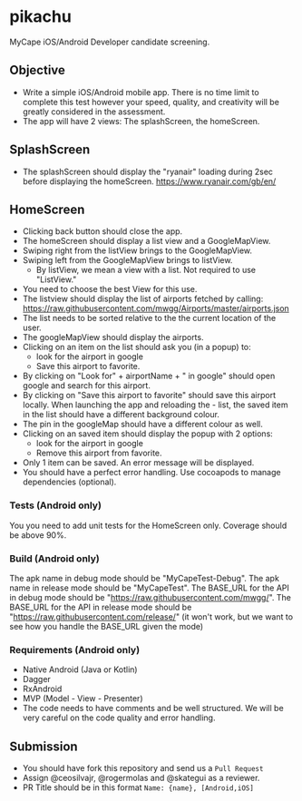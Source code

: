 # pikachu
MyCape iOS/Android Developer candidate screening.

## Objective
- Write a simple iOS/Android mobile app. There is no time limit to complete this test however your speed, quality, and creativity will be greatly considered in the assessment. 
- The app will have 2 views: The splashScreen, the homeScreen.

## SplashScreen
- The splashScreen should display the "ryanair" loading during 2sec before displaying the homeScreen. https://www.ryanair.com/gb/en/


## HomeScreen

- Clicking back button should close the app.
- The homeScreen should display a list view and a GoogleMapView.
- Swiping right from the listView brings to the GoogleMapView.
- Swiping left from the GoogleMapView brings to listView.
  - By listView, we mean a view with a list. Not required to use "ListView." 
- You need to choose the best View for this use.
- The listview should display the list of airports fetched by calling: https://raw.githubusercontent.com/mwgg/Airports/master/airports.json
- The list needs to be sorted relative to the the current location of the user.
- The googleMapView should display the airports.
- Clicking on an item on the list should ask you (in a popup) to: 
  - look for the airport in google
  - Save this airport to favorite.
- By clicking on "Look for" + airportName + " in google" should open google and search for this airport.
- By clicking on "Save this airport  to favorite" should save this airport locally. When launching the app and reloading the     - list, the saved item in the list should have a different background colour.
- The pin in the googleMap should have a different colour as well.
- Clicking on an saved item should display the popup with 2 options:
  - look for the airport in google
  - Remove this airport from favorite.
- Only 1 item can be saved. An error message will be displayed.
- You should have a perfect error handling. Use cocoapods to manage dependencies (optional).

### Tests (Android only)

You you need to add unit tests for the HomeScreen only.
Coverage should be above 90%.

### Build (Android only)

The apk name in debug mode should be "MyCapeTest-Debug".
The apk name in release mode should be "MyCapeTest".
The BASE_URL for the API in debug mode should be "https://raw.githubusercontent.com/mwgg/".
The BASE_URL for the API in release mode should be "https://raw.githubusercontent.com/release/" (it won't work, but we want to see how you handle the BASE_URL given the mode)

### Requirements (Android only)

- Native Android (Java or Kotlin)
- Dagger 
- RxAndroid
- MVP (Model - View - Presenter)
- The code needs to have comments and be well structured. We will be very careful on the code quality and error handling.


## Submission
- You should have fork this repository and send us a `Pull Request` 
- Assign @ceosilvajr, @rogermolas and @skategui as a reviewer.
- PR Title should be in this format `Name: {name}, [Android,iOS]`
